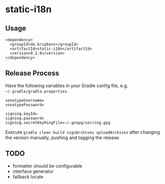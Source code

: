 # static-i18n

## Usage

```
<dependency>
  <groupId>de.bripkens</groupId>
  <artifactId>static-i18n</artifactId>
  <version>0.2.0</version>
</dependency>
```

## Release Process

Have the following variables in your Gradle config file, e.g. `~/.gradle/gradle.properties`.

```
sonatypeUsername=
sonatypePassword=

signing.keyId=
signing.password=
signing.secretKeyRingFile=~/.gnupg/secring.gpg
```

Execute `gradle clean build signArchives uploadArchives` after changing the version manually,
pushing and tagging the release.

## TODO

 - formatter should be configurable
 - interface generator
 - fallback locale

